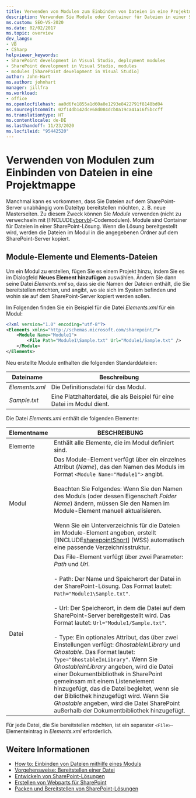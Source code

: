 ```yaml
---
title: Verwenden von Modulen zum Einbinden von Dateien in eine Projektmappe | Microsoft-Dokumentation
description: Verwenden Sie Module oder Container für Dateien in einer SharePoint-Lösung, um Dateien auf dem SharePoint-Server unabhängig von ihrem Dateityp bereitzustellen (z. B. Masterseiten).
ms.custom: SEO-VS-2020
ms.date: 02/02/2017
ms.topic: overview
dev_langs:
- VB
- CSharp
helpviewer_keywords:
- SharePoint development in Visual Studio, deployment modules
- SharePoint development in Visual Studio, modules
- modules [SharePoint development in Visual Studio]
author: John-Hart
ms.author: johnhart
manager: jillfra
ms.workload:
- office
ms.openlocfilehash: aa0d6fe1855a1d60a0e1293e8422791f8148bd04
ms.sourcegitcommit: 02f14db142dce68d084dcb0a19ca41a16f5bccff
ms.translationtype: HT
ms.contentlocale: de-DE
ms.lasthandoff: 11/23/2020
ms.locfileid: "95442520"
---
```

# <a name="use-modules-to-include-files-in-the-solution"></a>Verwenden von Modulen zum Einbinden von Dateien in eine Projektmappe
  Manchmal kann es vorkommen, dass Sie Dateien auf dem SharePoint-Server unabhängig vom Dateityp bereitstellen möchten, z. B. neue Masterseiten. Zu diesem Zweck können Sie *Module* verwenden (nicht zu verwechseln mit [!INCLUDE[vbprvb](../sharepoint/includes/vbprvb-md.md)]-Codemodulen). Module sind Container für Dateien in einer SharePoint-Lösung. Wenn die Lösung bereitgestellt wird, werden die Dateien im Modul in die angegebenen Ordner auf dem SharePoint-Server kopiert.

## <a name="module-items-and-elements"></a>Module-Elemente und Elements-Dateien
 Um ein Modul zu erstellen, fügen Sie es einem Projekt hinzu, indem Sie es im Dialogfeld **Neues Element hinzufügen** auswählen. Ändern Sie dann seine Datei *Elements.xml* so, dass sie die Namen der Dateien enthält, die Sie bereitstellen möchten, und angibt, wo sie sich im System befinden und wohin sie auf dem SharePoint-Server kopiert werden sollen.

 Im Folgenden finden Sie ein Beispiel für die Datei *Elements.xml* für ein Modul:

```xml
<?xml version="1.0" encoding="utf-8"?>
<Elements xmlns="http://schemas.microsoft.com/sharepoint/">
    <Module Name="Module1">
        <File Path="Module1\Sample.txt" Url="Module1/Sample.txt" />
    </Module>
</Elements>

```

 Neu erstellte Module enthalten die folgenden Standarddateien:

|Dateiname|Beschreibung|
|---------------|-----------------|
|*Elements.xml*|Die Definitionsdatei für das Modul.|
|*Sample.txt*|Eine Platzhalterdatei, die als Beispiel für eine Datei im Modul dient.|

 Die Datei *Elements.xml* enthält die folgenden Elemente:

|Elementname|BESCHREIBUNG|
|------------------|-----------------|
|Elemente|Enthält alle Elemente, die im Modul definiert sind.|
|Modul|Das Module-Element verfügt über ein einzelnes Attribut (*Name*), das den Namen des Moduls im Format `<Module Name="Module1">` angibt.<br /><br /> Beachten Sie Folgendes: Wenn Sie den Namen des Moduls (oder dessen Eigenschaft *Folder Name*) ändern, müssen Sie den Namen im Module-Element manuell aktualisieren.<br /><br /> Wenn Sie ein Unterverzeichnis für die Dateien im Module-Element angeben, erstellt [!INCLUDE[sharepointShort](../sharepoint/includes/sharepointshort-md.md)] (WSS) automatisch eine passende Verzeichnisstruktur.|
|Datei|Das File-Element verfügt über zwei Parameter: *Path* und *Url*.<br /><br /> - Path: Der Name und Speicherort der Datei in der SharePoint-Lösung. Das Format lautet: `Path="Module1\Sample.txt"`.<br /><br /> - Url: Der Speicherort, in dem die Datei auf dem SharePoint-Server bereitgestellt wird. Das Format lautet: `Url="Module1/Sample.txt"`.<br /><br /> - Type: Ein optionales Attribut, das über zwei Einstellungen verfügt: *GhostableInLibrary* und *Ghostable*. Das Format lautet: `Type="GhostableInLibrary"`. Wenn Sie *GhostableInLibrary* angeben, wird die Datei einer Dokumentbibliothek in SharePoint gemeinsam mit einem Listenelement hinzugefügt, das die Datei begleitet, wenn sie der Bibliothek hinzugefügt wird. Wenn Sie *Ghostable* angeben, wird die Datei SharePoint außerhalb der Dokumentbibliothek hinzugefügt.|

 Für jede Datei, die Sie bereitstellen möchten, ist ein separater `<File>`-Elementeintrag in *Elements.xml* erforderlich.

## <a name="see-also"></a>Weitere Informationen
- [How to: Einbinden von Dateien mithilfe eines Moduls](../sharepoint/how-to-include-files-by-using-a-module.md)
- [Vorgehensweise: Bereitstellen einer Datei](/previous-versions/office/developer/sharepoint-2010/ms441170(v=office.14))
- [Entwickeln von SharePoint-Lösungen](../sharepoint/developing-sharepoint-solutions.md)
- [Erstellen von Webparts für SharePoint](../sharepoint/creating-web-parts-for-sharepoint.md)
- [Packen und Bereitstellen von SharePoint-Lösungen](../sharepoint/packaging-and-deploying-sharepoint-solutions.md)
